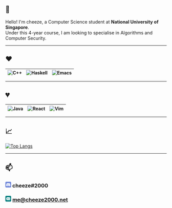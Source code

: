 ## 👋
Hello! I'm cheeze, a Computer Science student at **National University of Singapore**. \
Under this 4-year course, I am looking to specialise in Algorithms and Computer Security.

---

## ❤️
<img title="C++" width="72px" src="https://upload.wikimedia.org/wikipedia/commons/1/18/ISO_C%2B%2B_Logo.svg" /> | <img title="Haskell" width="72px" src="https://upload.wikimedia.org/wikipedia/commons/1/1c/Haskell-Logo.svg" /> | <img title="Emacs" width="72px" src="https://upload.wikimedia.org/wikipedia/commons/0/08/EmacsIcon.svg" />
-- | -- | --

---

## 💔
<img title="Java" width="72px" src="https://aleph.engineering/wp-content/uploads/2016/07/java-logo.svg" /> | <img title="React" width="72px" src="https://cdn.discordapp.com/attachments/437471715975757834/742031538593464390/200px-React-icon.svg.png" /> | <img title="Vim" width="72px" src="https://upload.wikimedia.org/wikipedia/commons/9/9f/Vimlogo.svg" />
-- | -- | --

---

## 📈
[![Top Langs](https://github-readme-stats.vercel.app/api/top-langs/?username=cheeze2000)](https://github.com/anuraghazra/github-readme-stats)

---

## 📫
### <img width="18px" src="https://raw.githubusercontent.com/edent/SuperTinyIcons/master/images/svg/discord.svg" /> cheeze#2000
### <img width="18px" src="https://raw.githubusercontent.com/edent/SuperTinyIcons/master/images/svg/email.svg" /> me@cheeze2000.net
